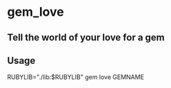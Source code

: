 # gem_love
## Tell the world of your love for a gem
## Usage
RUBYLIB="./lib:$RUBYLIB" gem love GEMNAME
